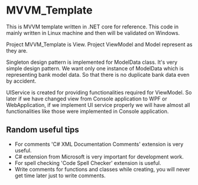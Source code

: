 # MVVM_Template

This is MVVM template written in .NET core for reference.
This code in mainly written in Linux machine and then will be validated on Windows.

Project MVVM_Template is View.
Project ViewModel and Model represent as they are.

Singleton design pattern is implemented for ModelData class.
It's very simple design pattern. We want only one instance of ModelData which is representing bank model data. So that there is no duplicate bank data even by accident.

UIService is created for providing functionalities required for ViewModel.
So later if we have changed view from Console application to WPF or WebApplication, if we implement UI service properly we will have almost all functionalities like those were implemented in Console application.

## Random useful tips

- For comments 'C# XML Documentation Comments' extension is very useful.
- C# extension from Microsoft is very important for development work.
- For spell checking 'Code Spell Checker' extension is useful.
- Write comments for functions and classes while creating, you will never get time later just to write comments.
